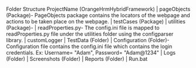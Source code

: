 Folder Structure
ProjectName (OrangeHrmHybridFramework)
|
pageObjects (Package)- PageObjects package contains the locators of the webpage and actions to be taken place on the webpage.
|
testCases (Package)
|
utilities (Package)- 
    | readProperties.py- The config.ini file is mapped to readProperties.py file under the utilities folder using the configparser library.
    | customLogger
|
TestData (Folder)
|
Configuration (Folder)- Configuration file contains the config.ini file which contains the login credentials. Ex: Username= "Adam", Password= "Adam@1234"
|
Logs (Folder)
|
Screenshots (Folder)
|
Reports (Folder)
|
Run.bat

